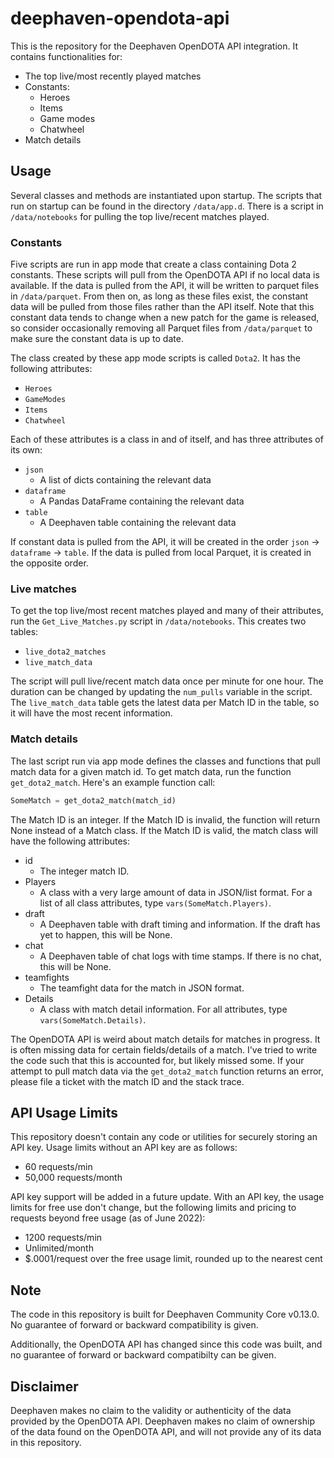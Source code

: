 # deephaven-opendota-api

This is the repository for the Deephaven OpenDOTA API integration.  It contains functionalities for:

- The top live/most recently played matches
- Constants:
  - Heroes
  - Items
  - Game modes
  - Chatwheel
- Match details

## Usage

Several classes and methods are instantiated upon startup.  The scripts that run on startup can be found in the directory `/data/app.d`.  There is a script in `/data/notebooks` for pulling the top live/recent matches played.

### Constants

Five scripts are run in app mode that create a class containing Dota 2 constants.  These scripts will pull from the OpenDOTA API if no local data is available.  If the data is pulled from the API, it will be written to parquet files in `/data/parquet`.  From then on, as long as these files exist, the constant data will be pulled from those files rather than the API itself.  Note that this constant data tends to change when a new patch for the game is released, so consider occasionally removing all Parquet files from `/data/parquet` to make sure the constant data is up to date.

The class created by these app mode scripts is called `Dota2`.  It has the following attributes:

- `Heroes`
- `GameModes`
- `Items`
- `Chatwheel`

Each of these attributes is a class in and of itself, and has three attributes of its own:

- `json`
  - A list of dicts containing the relevant data
- `dataframe`
  - A Pandas DataFrame containing the relevant data
- `table`
  - A Deephaven table containing the relevant data

If constant data is pulled from the API, it will be created in the order `json` -> `dataframe` -> `table`.  If the data is pulled from local Parquet, it is created in the opposite order.

### Live matches

To get the top live/most recent matches played and many of their attributes, run the `Get_Live_Matches.py` script in `/data/notebooks`.  This creates two tables:

- `live_dota2_matches`
- `live_match_data`

The script will pull live/recent match data once per minute for one hour.  The duration can be changed by updating the `num_pulls` variable in the script.  The `live_match_data` table gets the latest data per Match ID in the table, so it will have the most recent information.

### Match details

The last script run via app mode defines the classes and functions that pull match data for a given match id.  To get match data, run the function `get_dota2_match`.  Here's an example function call:

```python
SomeMatch = get_dota2_match(match_id)
```

The Match ID is an integer.  If the Match ID is invalid, the function will return None instead of a Match class.  If the Match ID is valid, the match class will have the following attributes:

- id
  - The integer match ID.
- Players
  - A class with a very large amount of data in JSON/list format.  For a list of all class attributes, type `vars(SomeMatch.Players)`.
- draft
  - A Deephaven table with draft timing and information.  If the draft has yet to happen, this will be None.
- chat
  - A Deephaven table of chat logs with time stamps.  If there is no chat, this will be None.
- teamfights
  - The teamfight data for the match in JSON format.
- Details
  - A class with match detail information.  For all attributes, type `vars(SomeMatch.Details)`.

The OpenDOTA API is weird about match details for matches in progress.  It is often missing data for certain fields/details of a match.  I've tried to write the code such that this is accounted for, but likely missed some.  If your attempt to pull match data via the `get_dota2_match` function returns an error, please file a ticket with the match ID and the stack trace.

## API Usage Limits

This repository doesn't contain any code or utilities for securely storing an API key.  Usage limits without an API key are as follows:

- 60 requests/min
- 50,000 requests/month

API key support will be added in a future update.  With an API key, the usage limits for free use don't change, but the following limits and pricing to requests beyond free usage (as of June 2022):

- 1200 requests/min
- Unlimited/month
- $.0001/request over the free usage limit, rounded up to the nearest cent

## Note

The code in this repository is built for Deephaven Community Core v0.13.0. No guarantee of forward or backward compatibility is given.

Additionally, the OpenDOTA API has changed since this code was built, and no guarantee of forward or backward compatibilty can be given.

## Disclaimer

Deephaven makes no claim to the validity or authenticity of the data provided by the OpenDOTA API.  Deephaven makes no claim of ownership of the data found on the OpenDOTA API, and will not provide any of its data in this repository.
